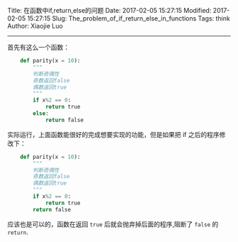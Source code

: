 Title: 在函数中if,return,else的问题
Date: 2017-02-05 15:27:15
Modified: 2017-02-05 15:27:15
Slug: The_problem_of_if_return_else_in_functions
Tags: think
Author: Xiaojie Luo

---

首先有这么一个函数：

```python
    def parity(x = 10):
        """
        判断奇偶性
        奇数返回false
        偶数返回true
        """
        if x%2 == 0:
            return true
        else:
            return false
```

实际运行，上面函数能很好的完成想要实现的功能，但是如果把 if 之后的程序修改下：

```python
    def parity(x = 10):
        """
        判断奇偶性
        奇数返回false
        偶数返回true
        """
        if x%2 == 0:
            return true
        return false
```

应该也是可以的，函数在返回 `true` 后就会抛弃掉后面的程序,阻断了 `false` 的 `return`.
